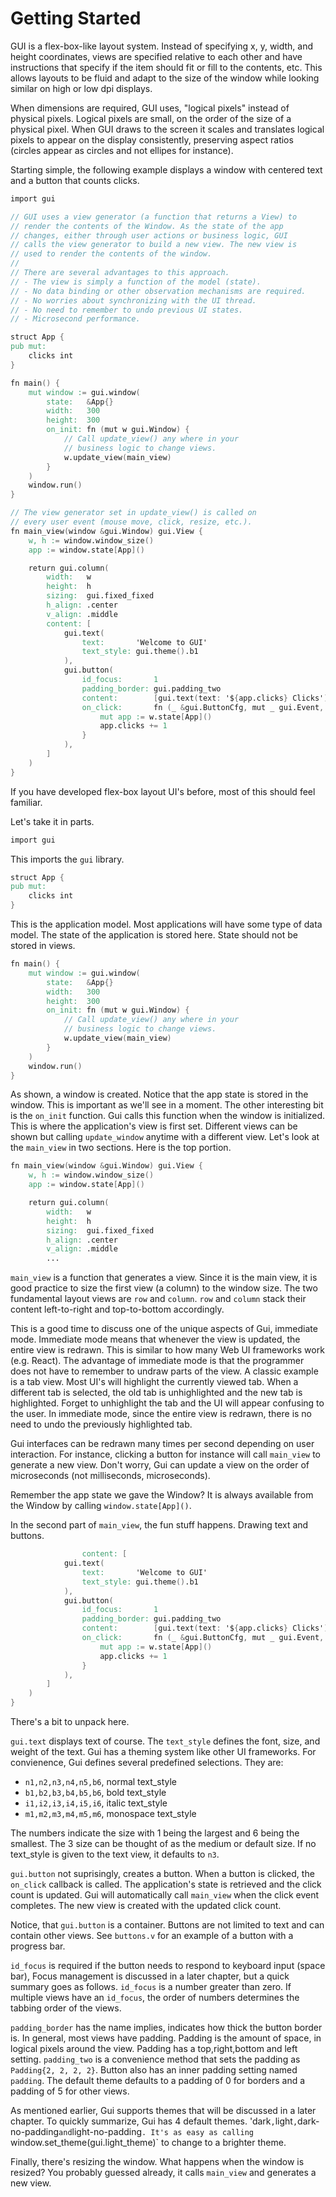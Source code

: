 # Getting Started

GUI is a flex-box-like layout system. Instead of specifying x, y, width,
and height coordinates, views are specified relative to each other and
have instructions that specify if the item should fit or fill to the
contents, etc. This allows layouts to be fluid and adapt to the size of
the window while looking similar on high or low dpi displays.

When dimensions are required, GUI uses, "logical pixels" instead of
physical pixels. Logical pixels are small, on the order of the size of a
physical pixel. When GUI draws to the screen it scales and translates
logical pixels to appear on the display consistently, preserving aspect
ratios (circles appear as circles and not ellipes for instance).

Starting simple, the following example displays a window with centered
text and a button that counts clicks.

```v
import gui

// GUI uses a view generator (a function that returns a View) to
// render the contents of the Window. As the state of the app
// changes, either through user actions or business logic, GUI
// calls the view generator to build a new view. The new view is
// used to render the contents of the window.
//
// There are several advantages to this approach.
// - The view is simply a function of the model (state).
// - No data binding or other observation mechanisms are required.
// - No worries about synchronizing with the UI thread.
// - No need to remember to undo previous UI states.
// - Microsecond performance.

struct App {
pub mut:
	clicks int
}

fn main() {
	mut window := gui.window(
		state:   &App{}
		width:   300
		height:  300
		on_init: fn (mut w gui.Window) {
			// Call update_view() any where in your
			// business logic to change views.
			w.update_view(main_view)
		}
	)
	window.run()
}

// The view generator set in update_view() is called on
// every user event (mouse move, click, resize, etc.).
fn main_view(window &gui.Window) gui.View {
	w, h := window.window_size()
	app := window.state[App]()

	return gui.column(
		width:   w
		height:  h
		sizing:  gui.fixed_fixed
		h_align: .center
		v_align: .middle
		content: [
			gui.text(
				text:       'Welcome to GUI'
				text_style: gui.theme().b1
			),
			gui.button(
				id_focus:       1
				padding_border: gui.padding_two
				content:        [gui.text(text: '${app.clicks} Clicks')]
				on_click:       fn (_ &gui.ButtonCfg, mut _ gui.Event, mut w gui.Window) {
					mut app := w.state[App]()
					app.clicks += 1
				}
			),
		]
	)
}
```

If you have developed flex-box layout UI's before, most of this should
feel familiar.

Let's take it in parts.

``` v
import gui
```

This imports the `gui` library.

``` v
struct App {
pub mut:
    clicks int
}
```

This is the application model. Most applications will have some type of
data model. The state of the application is stored here. State should
not be stored in views.

``` v
fn main() {
    mut window := gui.window(
        state:   &App{}
        width:   300
        height:  300
        on_init: fn (mut w gui.Window) {
            // Call update_view() any where in your
            // business logic to change views.
            w.update_view(main_view)
        }
    )
    window.run()
}
```

As shown, a window is created. Notice that the app state is stored in
the window. This is important as we'll see in a moment. The other
interesting bit is the `on_init` function. Gui calls this function when
the window is initialized. This is where the application's view is first
set. Different views can be shown but calling `update_window` anytime
with a different view. Let's look at the `main_view` in two sections.
Here is the top portion.

``` v
fn main_view(window &gui.Window) gui.View {
    w, h := window.window_size()
    app := window.state[App]()

    return gui.column(
        width:   w
        height:  h
        sizing:  gui.fixed_fixed
        h_align: .center
        v_align: .middle
        ...
```

`main_view` is a function that generates a view. Since it is the main
view, it is good practice to size the first view (a column) to the
window size. The two fundamental layout views are `row` and `column`.
`row` and `column` stack their content left-to-right and top-to-bottom
accordingly.

This is a good time to discuss one of the unique aspects of Gui,
immediate mode. Immediate mode means that whenever the view is updated,
the entire view is redrawn. This is similar to how many Web UI
frameworks work (e.g. React). The advantage of immediate mode is that
the programmer does not have to remember to undraw parts of the view. A
classic example is a tab view. Most UI's will highlight the currently
viewed tab. When a different tab is selected, the old tab is
unhighlighted and the new tab is highlighted. Forget to unhighlight the
tab and the UI will appear confusing to the user. In immediate mode,
since the entire view is redrawn, there is no need to undo the
previously highlighted tab.

Gui interfaces can be redrawn many times per second depending on user
interaction. For instance, clicking a button for instance will call
`main_view` to generate a new view. Don't worry, Gui can update a view
on the order of microseconds (not milliseconds, microseconds).

Remember the app state we gave the Window? It is always available from
the Window by calling `window.state[App]()`.

In the second part of `main_view`, the fun stuff happens. Drawing text
and buttons.

``` v
                content: [
            gui.text(
                text:       'Welcome to GUI'
                text_style: gui.theme().b1
            ),
            gui.button(
                id_focus:       1
                padding_border: gui.padding_two
                content:        [gui.text(text: '${app.clicks} Clicks')]
                on_click:       fn (_ &gui.ButtonCfg, mut _ gui.Event, mut w gui.Window) {
                    mut app := w.state[App]()
                    app.clicks += 1
                }
            ),
        ]
    )
}
```

There's a bit to unpack here.

`gui.text` displays text of course. The `text_style` defines the font,
size, and weight of the text. Gui has a theming system like other UI
frameworks. For convienence, Gui defines several predefined selections.
They are:

- `n1,n2,n3,n4,n5,b6`, normal text_style
- `b1,b2,b3,b4,b5,b6`, bold text_style
- `i1,i2,i3,i4,i5,i6`, italic text_style
- `m1,m2,m3,m4,m5,m6`, monospace text_style

The numbers indicate the size with 1 being the largest and 6 being the
smallest. The 3 size can be thought of as the medium or default size. If
no text_style is given to the text view, it defaults to `n3`.

`gui.button` not suprisingly, creates a button. When a button is
clicked, the `on_click` callback is called. The application's state is
retrieved and the click count is updated. Gui will automatically call
`main_view` when the click event completes. The new view is created with
the updated click count.

Notice, that `gui.button` is a container. Buttons are not limited to
text and can contain other views. See `buttons.v` for an example of a
button with a progress bar.

`id_focus` is required if the button needs to respond to keyboard input
(space bar), Focus management is discussed in a later chapter, but a
quick summary goes as follows. `id_focus` is a number greater than zero.
If multiple views have an `id_focus`, the order of numbers determines
the tabbing order of the views.

`padding_border` has the name implies, indicates how thick the button
border is. In general, most views have padding. Padding is the amount of
space, in logical pixels around the view. Padding has a top,right,bottom
and left setting. `padding_two` is a convenience method that sets the
padding as `Padding{2, 2, 2, 2}`. Button also has an inner padding
setting named `padding`. The default theme defaults to a padding of 0
for borders and a padding of 5 for other views.

As mentioned earlier, Gui supports themes that will be discussed in a
later chapter. To quickly summarize, Gui has 4 default themes.
'dark`,`light`,`dark-no-padding`and`light-no-padding`. It's as easy as calling
`window.set_theme(gui.light_theme)\` to change to a brighter theme.

Finally, there's resizing the window. What happens when the window is
resized? You probably guessed already, it calls `main_view` and
generates a new view.